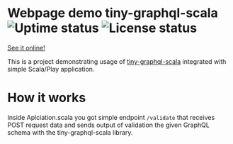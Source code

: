 # Webpage demo tiny-graphql-scala ![Uptime status](https://img.shields.io/uptimerobot/status/m781856418-c5be2686fb53f487044e2d7c.svg) ![License status](https://img.shields.io/github/license/styczynski/tiny-graphql-scala-webpage.svg)

[See it online!](http://serene-lake-16900.herokuapp.com)

This is a project demonstrating usage of [tiny-graphql-scala](https://github.com/styczynski/tiny-graphql-scala/)
integrated with simple Scala/Play application.

# How it works

Inside Aplciation.scala you got simple endpoint `/validate` that receives POST request data and sends output of validation the given GraphQL schema with the tiny-graphql-scala library.
